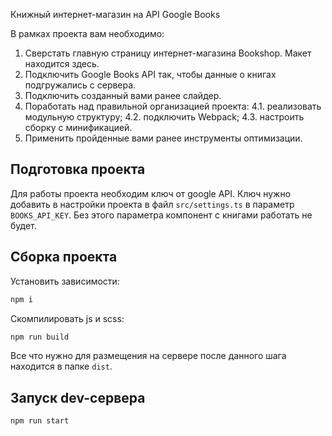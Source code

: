Книжный интернет-магазин на API Google Books

В рамках проекта вам необходимо:

1) Сверстать главную страницу интернет-магазина Bookshop. Макет находится здесь.
2) Подключить Google Books API так, чтобы данные о книгах подгружались с сервера.
3) Подключить созданный вами ранее слайдер.
4) Поработать над правильной организацией проекта:
 4.1. реализовать модульную структуру;
 4.2. подключить Webpack;
 4.3. настроить сборку с минификацией.
5) Применить пройденные вами ранее инструменты оптимизации.

## Подготовка проекта
Для работы проекта необходим ключ от google API. Ключ нужно добавить в настройки проекта в файл ```src/settings.ts``` в параметр ```BOOKS_API_KEY```.
Без этого параметра компонент с книгами работать не будет.

## Сборка проекта
Установить зависимости:
```bash
npm i
```
Скомпилировать js и scss:
```bash
npm run build
```
Все что нужно для размещения на сервере после данного шага находится в папке ```dist```.

## Запуск dev-сервера
```bash
npm run start
```
